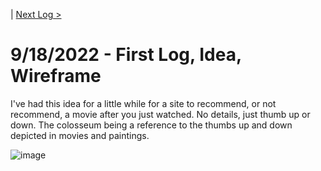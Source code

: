 | [Next Log >]()  
# 9/18/2022 - First Log, Idea, Wireframe

I've had this idea for a little while for a site to recommend, or not recommend, a movie after you just watched. No details, just thumb up or down. The colosseum being a reference to the thumbs up and down depicted in movies and paintings.

![image](https://user-images.githubusercontent.com/78708210/190947790-d0819dd3-967f-4882-941d-4a9c2d307d2f.png)
